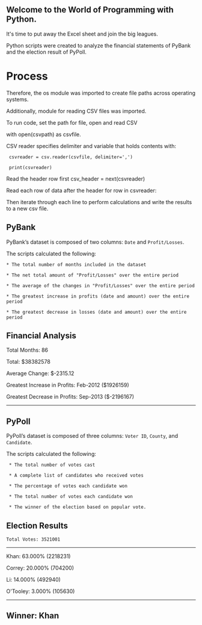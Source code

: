 
## Welcome to the World of Programming with Python.


It's time to put away the Excel sheet and join the big leagues. 

Python scripts were created to analyze the financial statements of PyBank and the election result of PyPoll.

# Process

Therefore, the os module was imported to create file paths across operating systems.

Additionally, module for reading CSV files was imported.

To run code, set the path for file, open and read CSV 

with open(csvpath) as csvfile. 

 CSV reader specifies delimiter and variable that holds contents with: 
 
     csvreader = csv.reader(csvfile, delimiter=',')
     
     print(csvreader)

 Read the header row first 
    csv_header = next(csvreader)
   
 Read each row of data after the header
    for row in csvreader:
    
Then iterate through each line to perform calculations and write the results to a new csv file.

## PyBank
PyBank’s dataset is composed of two columns: `Date` and `Profit/Losses`.  

The scripts calculated the following:
  
    * The total number of months included in the dataset
    
    * The net total amount of "Profit/Losses" over the entire period
    
    * The average of the changes in "Profit/Losses" over the entire period
    
    * The greatest increase in profits (date and amount) over the entire period
    
    * The greatest decrease in losses (date and amount) over the entire period

  Financial Analysis
  ----------------------------
  Total Months: 86
  
  Total: $38382578
  
  Average Change: $-2315.12
  
  Greatest Increase in Profits: Feb-2012 ($1926159)
  
  Greatest Decrease in Profits: Sep-2013 ($-2196167)
  
  
  -------------------------

## PyPoll

PyPoll’s dataset is composed of three columns: `Voter ID`, `County`, and `Candidate`.  

The scripts calculated the following:


     * The total number of votes cast
     
     * A complete list of candidates who received votes
     
     * The percentage of votes each candidate won
     
     * The total number of votes each candidate won
     
     * The winner of the election based on popular vote.

  Election Results
  -------------------------
    Total Votes: 3521001
  -------------------------
  
   Khan: 63.000% (2218231)
   
   Correy: 20.000% (704200)
   
   Li: 14.000% (492940)
   
   O'Tooley: 3.000% (105630)
      
   -------------------------
   Winner: Khan
  -------------------------
